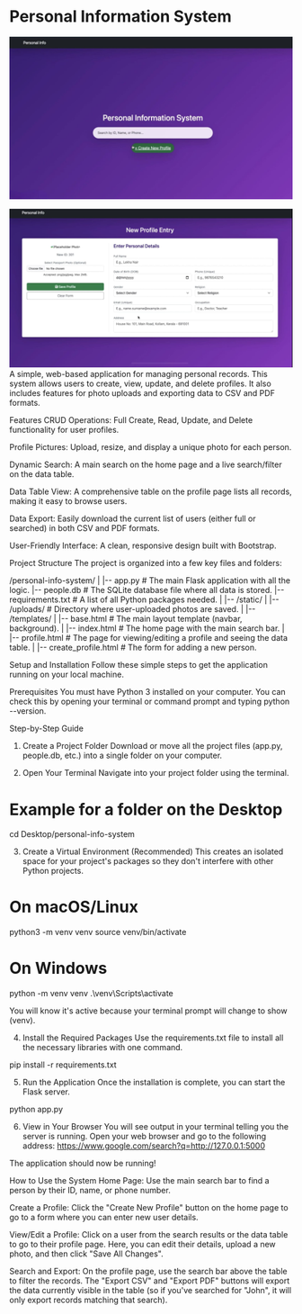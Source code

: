 # Personal Information System

![image alt](https://github.com/Naveena0505/ProfileHub/blob/0f67c071a0bae1af678c95754d6bf86054829262/ss2.jpeg)

![image alt](https://github.com/Naveena0505/ProfileHub/blob/2082b2b2545c4cacbde974b1a715438eea53eda8/ss1.jpeg)
A simple, web-based application for managing personal records. This system allows users to create, view, update, and delete profiles. It also includes features for photo uploads and exporting data to CSV and PDF formats.

Features
CRUD Operations: Full Create, Read, Update, and Delete functionality for user profiles.

Profile Pictures: Upload, resize, and display a unique photo for each person.

Dynamic Search: A main search on the home page and a live search/filter on the data table.

Data Table View: A comprehensive table on the profile page lists all records, making it easy to browse users.

Data Export: Easily download the current list of users (either full or searched) in both CSV and PDF formats.

User-Friendly Interface: A clean, responsive design built with Bootstrap.

Project Structure
The project is organized into a few key files and folders:

/personal-info-system/
|
|-- app.py                  # The main Flask application with all the logic.
|-- people.db               # The SQLite database file where all data is stored.
|-- requirements.txt        # A list of all Python packages needed.
|
|-- /static/
|   |-- /uploads/           # Directory where user-uploaded photos are saved.
|
|-- /templates/
|   |-- base.html           # The main layout template (navbar, background).
|   |-- index.html          # The home page with the main search bar.
|   |-- profile.html        # The page for viewing/editing a profile and seeing the data table.
|   |-- create_profile.html # The form for adding a new person.

Setup and Installation
Follow these simple steps to get the application running on your local machine.

Prerequisites
You must have Python 3 installed on your computer. You can check this by opening your terminal or command prompt and typing python --version.

Step-by-Step Guide
1. Create a Project Folder
Download or move all the project files (app.py, people.db, etc.) into a single folder on your computer.

2. Open Your Terminal
Navigate into your project folder using the terminal.

# Example for a folder on the Desktop
cd Desktop/personal-info-system

3. Create a Virtual Environment (Recommended)
This creates an isolated space for your project's packages so they don't interfere with other Python projects.

# On macOS/Linux
python3 -m venv venv
source venv/bin/activate

# On Windows
python -m venv venv
.\venv\Scripts\activate

You will know it's active because your terminal prompt will change to show (venv).

4. Install the Required Packages
Use the requirements.txt file to install all the necessary libraries with one command.

pip install -r requirements.txt

5. Run the Application
Once the installation is complete, you can start the Flask server.

python app.py

6. View in Your Browser
You will see output in your terminal telling you the server is running. Open your web browser and go to the following address:
https://www.google.com/search?q=http://127.0.0.1:5000

The application should now be running!

How to Use the System
Home Page: Use the main search bar to find a person by their ID, name, or phone number.

Create a Profile: Click the "Create New Profile" button on the home page to go to a form where you can enter new user details.

View/Edit a Profile: Click on a user from the search results or the data table to go to their profile page. Here, you can edit their details, upload a new photo, and then click "Save All Changes".

Search and Export: On the profile page, use the search bar above the table to filter the records. The "Export CSV" and "Export PDF" buttons will export the data currently visible in the table (so if you've searched for "John", it will only export records matching that search).

